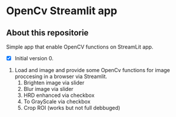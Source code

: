 # OpenCv Streamlit app

## About this repositorie

Simple app that enable OpenCV functions on StreamLit app.

- [X] Initial version 0.

1. Load and image and provide some OpenCv functions for image proccesing in a browser via Streamlit.
   1. Brighten image via slider
   2. Blur image via slider
   3. HRD enhanced via checkbox
   4. To GrayScale via checkbox
   5. Crop ROI (works but not full debbuged)
